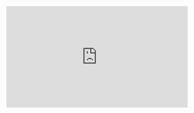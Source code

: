 <!--
.. title: What most schools don't teach (by CodeOrg) This is a really great video, that just might inspire you to become a computer science major.
.. date: 2013/02/26
.. slug: what-most-schools-don-t-teach-by-codeorg-this-is-a-really-great-video-that-just-
.. tags: 
.. link: 
.. description: 
-->


<iframe width="480" height="270" src="http://www.youtube.com/embed/nKIu9yen5nc?feature=oembed" frameborder="0" allowfullscreen></iframe>
